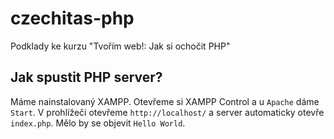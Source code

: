 # czechitas-php
Podklady ke kurzu "Tvořím web!: Jak si ochočit PHP"

## Jak spustit PHP server?
 
Máme nainstalovaný XAMPP. Otevřeme si XAMPP Control a u `Apache` dáme `Start`. 
V prohlížeči otevřeme `http://localhost/` a server automaticky otevře `index.php`. Mělo by se objevit `Hello World`. 
